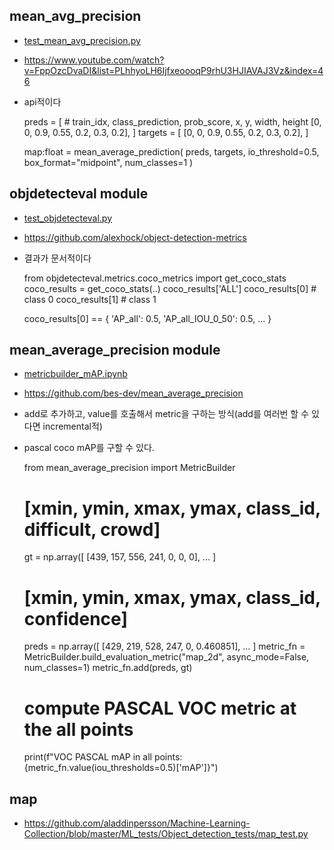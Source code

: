 ## mean_avg_precision
- [test_mean_avg_precision.py](test_mean_avg_precision.py)
- https://www.youtube.com/watch?v=FppOzcDvaDI&list=PLhhyoLH6IjfxeoooqP9rhU3HJIAVAJ3Vz&index=46
- api적이다


    preds = [
      # train_idx, class_prediction, prob_score, x, y, width, height 
      [0, 0, 0.9, 0.55, 0.2, 0.3, 0.2],
    ]
    targets = [
      [0, 0, 0.9, 0.55, 0.2, 0.3, 0.2],
    ]

    map:float = mean_average_prediction(
      preds, 
      targets, 
      io_threshold=0.5, 
      box_format="midpoint", 
      num_classes=1
    )

    
## objdetecteval module 
- [test_objdetecteval.py](test_objdetecteval.py)
- https://github.com/alexhock/object-detection-metrics
- 결과가 문서적이다


    from objdetecteval.metrics.coco_metrics import get_coco_stats
    coco_results = get_coco_stats(..)
    coco_results['ALL']
    coco_results[0] # class 0
    coco_results[1] # class 1
    
    coco_results[0] == {
      'AP_all': 0.5,
      'AP_all_IOU_0_50': 0.5,
      ...
    }


## mean_average_precision module 
- [metricbuilder_mAP.ipynb](metricbuilder_mAP.ipynb)
- https://github.com/bes-dev/mean_average_precision
- add로 추가하고, value를 호출해서 metric을 구하는 방식(add를 여러번 할 수 있다면 incremental적)
- pascal coco mAP를 구할 수 있다.


    from mean_average_precision import MetricBuilder
    # [xmin, ymin, xmax, ymax, class_id, difficult, crowd]
    gt = np.array([
      [439, 157, 556, 241, 0, 0, 0],
      ...
    ]

    # [xmin, ymin, xmax, ymax, class_id, confidence]
    preds = np.array([
      [429, 219, 528, 247, 0, 0.460851],
      ...
    ]
    metric_fn = MetricBuilder.build_evaluation_metric("map_2d", async_mode=False, num_classes=1)
    metric_fn.add(preds, gt)


    # compute PASCAL VOC metric at the all points
    print(f"VOC PASCAL mAP in all points: {metric_fn.value(iou_thresholds=0.5)['mAP']}")


## map
- https://github.com/aladdinpersson/Machine-Learning-Collection/blob/master/ML_tests/Object_detection_tests/map_test.py

